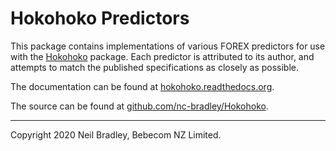 # Hokohoko Predictors

This package contains implementations of various FOREX predictors for use with the 
[Hokohoko](pypi.org/project/hokohoko) package. Each predictor is attributed
to its author, and attempts to match the published specifications as closely as
possible.

The documentation can be found at [hokohoko.readthedocs.org]().

The source can be found at [github.com/nc-bradley/Hokohoko]().

<hr>

Copyright 2020 Neil Bradley, Bebecom NZ Limited.